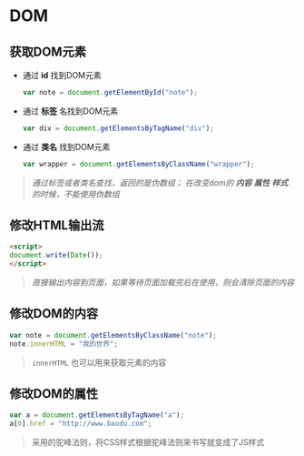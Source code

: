 # DOM

## 获取DOM元素

- 通过 **id** 找到DOM元素

    ```javascript
    var note = document.getElementById("note");
    ```

- 通过 **标签** 名找到DOM元素

    ```javascript
    var div = document.getElementsByTagName("div");
    ```

- 通过 **类名** 找到DOM元素

    ```javascript
    var wrapper = document.getElementsByClassName("wrapper");
    ```

> *通过标签或者类名查找，返回的是伪数组； 在改变dom的 **内容** **属性** **样式** 的时候，不能使用伪数组*

## 修改HTML输出流

```html
<script>
document.write(Date());
</script>
```

> *直接输出内容到页面，如果等待页面加载完后在使用，则会清除页面的内容*

## 修改DOM的内容

```javascript
var note = document.getElementsByClassName("note");
note.innerHTML = "我的世界";
```

> `innerHTML` 也可以用来获取元素的内容

## 修改DOM的属性

```javascript
var a = document.getElementsByTagName("a");
a[0].href = "http://www.baodu.com";
```

> 采用的驼峰法则，将CSS样式根据驼峰法则来书写就变成了JS样式

